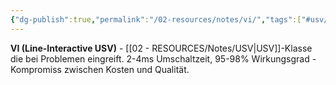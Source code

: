 ```yaml
---
{"dg-publish":true,"permalink":"/02-resources/notes/vi/","tags":["#usv/line-interactive","#elektrotechnik/strom/teilaktiv"],"noteIcon":"","updated":"2025-09-05T10:27:28.000+02:00"}
---
```



**VI (Line-Interactive USV)** - [[02 - RESOURCES/Notes/USV\|USV]]-Klasse die bei Problemen eingreift.
2-4ms Umschaltzeit, 95-98% Wirkungsgrad - Kompromiss zwischen Kosten und Qualität.